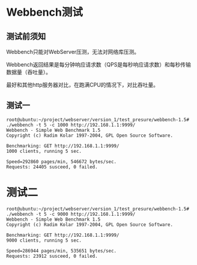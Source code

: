 # Webbench测试

## 测试前须知

Webbench只能对WebServer压测，无法对网络库压测。

Webbench返回结果是每分钟响应请求数（QPS是每秒响应请求数）和每秒传输数据量（吞吐量）。

最好和其他http服务器对比，在跑满CPU的情况下，对比吞吐量。

## 测试一



```shell
root@ubuntu:~/project/webserver/version_1/test_presure/webbench-1.5# ./webbench -t 5 -c 1000 http://192.168.1.1:9999/
Webbench - Simple Web Benchmark 1.5
Copyright (c) Radim Kolar 1997-2004, GPL Open Source Software.

Benchmarking: GET http://192.168.1.1:9999/
1000 clients, running 5 sec.

Speed=292860 pages/min, 546672 bytes/sec.
Requests: 24405 susceed, 0 failed.
```

# 测试二

```shell
root@ubuntu:~/project/webserver/version_1/test_presure/webbench-1.5# ./webbench -t 5 -c 9000 http://192.168.1.1:9999/
Webbench - Simple Web Benchmark 1.5
Copyright (c) Radim Kolar 1997-2004, GPL Open Source Software.

Benchmarking: GET http://192.168.1.1:9999/
9000 clients, running 5 sec.

Speed=286944 pages/min, 535651 bytes/sec.
Requests: 23912 susceed, 0 failed.
```

